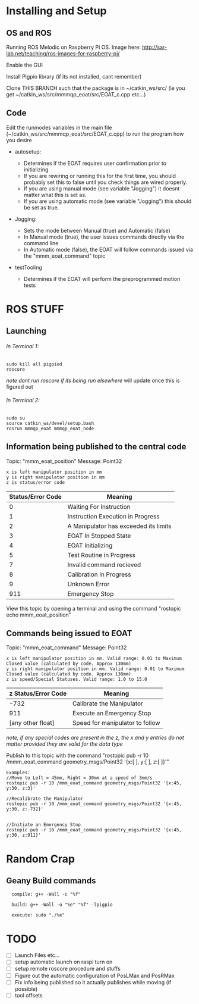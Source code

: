 # Installing and Setup
## OS and ROS
Running ROS Melodic on Raspberry Pi OS. Image here: http://sar-lab.net/teaching/ros-images-for-raspberry-pi/

Enable the GUI

Install Pigpio library (if its not installed, cant remember)

Clone THIS BRANCH such that the package is in ~/catkin_ws/src/ (ie you get ~/catkin_ws/src/mmmqp_eoat/src/EOAT_c.cpp etc...)



## Code
Edit the runmodes variables in the main file (~/catkin_ws/src/mmmqp_eoat/src/EOAT_c.cpp) to run the program how you desire

- autosetup: 
  - Determines if the EOAT requires user confirmation prior to initializing. 
  - If you are rewiring or running this for the first time, you should probably set this to false until you check things are wired properly.
  - If you are using manual mode (see variable "Jogging") it doesnt matter what this is set as.
  - If you are using automatic mode (see variable "Jogging") this should be set as true.

- Jogging:
  - Sets the mode between Manual (true) and Automatic (false)
  - In Manual mode (true), the user issues commands directly via the command line
  - In Automatic mode (false), the EOAT will follow commands issued via the "mmm_eoat_command" topic

- testTooling
  - Determines if the EOAT will perform the preprogrammed motion tests

# ROS STUFF
## Launching
###### In Terminal 1:
```
sudo kill all pigpiod
roscore
```
*note dont run roscore if its being run elsewhere* will update once this is figured out

###### In Terminal 2:
```
sudo su
source catkin_ws/devel/setup.bash
rosrun mmmqp_eoat mmmqp_eoat_node
```



## Information being published to the central code
Topic: "mmm_eoat_position"
Message: Point32
```
x is left manipulator position in mm
y is right manipulator position in mm
z is status/error code
```
Status/Error Code  | Meaning
------------- | -------------
0  | Waiting For Instruction
1  | Instruction Execution in Progress
2  | A Manipulator has exceeded its limits
3  | EOAT In Stopped State
4  | EOAT Initializing
5  | Test Routine in Progress
7  | Invalid command recieved
8  | Calibration In Progress
9  | Unknown Error
911  | Emergency Stop

View this topic by opening a terminal and using the command "rostopic echo mmm_eoat_position"



## Commands being issued to EOAT
Topic: "mmm_eoat_command"
Message: Point32
```
x is left manipulator position in mm. Valid range: 0.01 to Maximum Closed value (calculated by code. Approx 130mm)
y is right manipulator position in mm. Valid range: 0.01 to Maximum Closed value (calculated by code. Approx 130mm)
z is speed/Special Statuses. Valid range: 1.0 to 15.0
```
z Status/Error Code  | Meaning
------------- | -------------
-732  | Calibrate the Manipulator
911  | Execute an Emergency Stop
[any other float]  | Speed for manipulator to follow

*note, if any special codes are present in the z, the x and y entries do not matter provided they are valid for the data type*

Publish to this topic with the command "rostopic pub -r 10 /mmm_eoat_command geometry_msgs/Point32 '{x:[ ], y:[ ], z:[ ]}'"
```
Examples:
//Move to Left = 45mm, Right = 30mm at a speed of 3mm/s
rostopic pub -r 10 /mmm_eoat_command geometry_msgs/Point32 '{x:45, y:30, z:3}'

//Recalibrate the Manipulator
rostopic pub -r 10 /mmm_eoat_command geometry_msgs/Point32 '{x:45, y:30, z:-732}'


//Initiate an Emergency Stop
rostopic pub -r 10 /mmm_eoat_command geometry_msgs/Point32 '{x:45, y:30, z:911}'
```


# Random Crap
## Geany Build commands
```
  compile: g++ -Wall -c "%f"

  build: g++ -Wall -o "%e" "%f" -lpigpio

  execute: sudo "./%e"
 ```
 
 # TODO
- [ ] Launch Files etc...
- [ ] setup automatic launch on raspi turn on
- [ ] setup remote roscore procedure and stuffs
- [ ] Figure out the automatic configuration of PosLMax and PosRMax
- [ ] Fix info being published so it actually publishes while moving (if possible)
- [ ] tool offsets
